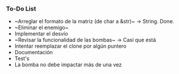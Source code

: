 ### To-Do List
* ~Arreglar el formato de la matriz (de char a &str)~ -> String. Done.
* ~Eliminar el enemigo~
* Implementar el desvío
* ~Revisar la funcionalidad de las bombas~ -> Casi que está
* Intentar reemplazar el clone por algún puntero
* Documentación
* Test's
* La bomba no debe impactar más de una vez
